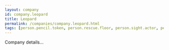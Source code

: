 ```yaml
---
layout: company
id: company.leopard
title: Leopard
permalink: /companies/company.leopard.html
tags: [person.pencil.token, person.rescue.floor, person.sight.actor, person.trap.outer, person.energy.detect, person.window.pave, person.dose.river]
---
```


Company details...